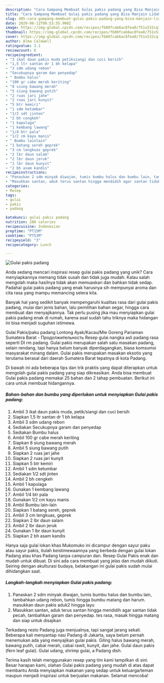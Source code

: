 ```yaml
---
description: "Cara Gampang Membuat Gulai pakis padang yang Bisa Manjain Lidah"
title: "Cara Gampang Membuat Gulai pakis padang yang Bisa Manjain Lidah"
slug: 405-cara-gampang-membuat-gulai-pakis-padang-yang-bisa-manjain-lidah
date: 2020-06-12T06:53:55.908Z
image: https://img-global.cpcdn.com/recipes/fb80fcab6ac8fea0/751x532cq70/gulai-pakis-padang-foto-resep-utama.jpg
thumbnail: https://img-global.cpcdn.com/recipes/fb80fcab6ac8fea0/751x532cq70/gulai-pakis-padang-foto-resep-utama.jpg
cover: https://img-global.cpcdn.com/recipes/fb80fcab6ac8fea0/751x532cq70/gulai-pakis-padang-foto-resep-utama.jpg
author: Alma Caldwell
ratingvalue: 3.1
reviewcount: 6
recipeingredient:
- "3 ikat daun pakis muda petiksiangi dan cuci bersih"
- "1,5 ltr santan dr 1 bh kelapa"
- "3 sdm udang rebon"
- "Secukupnya garam dan penyedap"
- " Bumbu halus"
- "100 gr cabe merah keriting"
- "8 siung bawang merah"
- "5 siung bawang putih"
- "2 ruas jari jahe"
- "2 ruas jari kunyit"
- "5 btr kemiri"
- "1 sdm ketumbar"
- "1/2 sdt jinten"
- "2 bh cengkeh"
- "1 kapulaga"
- "1 kembang lawang"
- "1/4 btr pala"
- "1/2 cm kayu manis"
- " Bumbu lainlain"
- "1 batang sereh geprek"
- "3 cm lengkuas geprek"
- "2 lbr daun salam"
- "2 lbr daun jeruk"
- "1 lbr daun kunyit"
- "2 bh asam kandis"
recipeinstructions:
- "Panaskan 2 sdm minyak diwajan, tumis bumbu halus dan bumbu lain, tambahkan udang rebon, tumis hingga bumbu matang dan harum. masukkan daun pakis aduk2 hingga layu"
- "Masukkan santan, aduk terus santan hingga mendidih agar santan tidak pecah, tambahkan garam dan penyedap. tes rasa, masak hingga matang dan siap untuk disajikan"
categories:
- Resep
tags:
- gulai
- pakis
- padang

katakunci: gulai pakis padang 
nutrition: 288 calories
recipecuisine: Indonesian
preptime: "PT15M"
cooktime: "PT53M"
recipeyield: "3"
recipecategory: Lunch

---
```



![Gulai pakis padang](https://img-global.cpcdn.com/recipes/fb80fcab6ac8fea0/751x532cq70/gulai-pakis-padang-foto-resep-utama.jpg)

Anda sedang mencari inspirasi resep gulai pakis padang yang unik? Cara menyiapkannya memang tidak susah dan tidak juga mudah. Kalau salah mengolah maka hasilnya tidak akan memuaskan dan bahkan tidak sedap. Padahal gulai pakis padang yang enak harusnya sih mempunyai aroma dan cita rasa yang mampu memancing selera kita.

Banyak hal yang sedikit banyak mempengaruhi kualitas rasa dari gulai pakis padang, mulai dari jenis bahan, lalu pemilihan bahan segar, hingga cara membuat dan menyajikannya. Tak perlu pusing jika mau menyiapkan gulai pakis padang enak di rumah, karena asal sudah tahu triknya maka hidangan ini bisa menjadi suguhan istimewa.

Gulai Pakis/paku padang Lontong Ayak/Kacau/Mie Goreng Pariaman Sumatera Barat - Продолжительность Resep gulai nangka asli padang rasa seperti DI rm padang. Gulai pakis merupakan salah satu masakan padang, selain rendang, tapi hanya belum banyak diperdagangkan, biasa komsumsi masyarakat minang dalam. Gulai pakis merupakan masakan eksotis yang terutama berasal dari daerah Sumatera Barat tepatnya di kota Padang.


Di bawah ini ada beberapa tips dan trik praktis yang dapat diterapkan untuk mengolah gulai pakis padang yang siap dikreasikan. Anda bisa membuat Gulai pakis padang memakai 25 bahan dan 2 tahap pembuatan. Berikut ini cara untuk membuat hidangannya.

<!--inarticleads1-->

##### Bahan-bahan dan bumbu yang diperlukan untuk menyiapkan Gulai pakis padang:

1. Ambil 3 ikat daun pakis muda, petik/siangi dan cuci bersih
1. Siapkan 1,5 ltr santan dr 1 bh kelapa
1. Ambil 3 sdm udang rebon
1. Sediakan Secukupnya garam dan penyedap
1. Sediakan  Bumbu halus
1. Ambil 100 gr cabe merah keriting
1. Siapkan 8 siung bawang merah
1. Ambil 5 siung bawang putih
1. Siapkan 2 ruas jari jahe
1. Siapkan 2 ruas jari kunyit
1. Siapkan 5 btr kemiri
1. Ambil 1 sdm ketumbar
1. Sediakan 1/2 sdt jinten
1. Ambil 2 bh cengkeh
1. Ambil 1 kapulaga
1. Gunakan 1 kembang lawang
1. Ambil 1/4 btr pala
1. Gunakan 1/2 cm kayu manis
1. Ambil  Bumbu lain-lain
1. Siapkan 1 batang sereh, geprek
1. Ambil 3 cm lengkuas, geprek
1. Siapkan 2 lbr daun salam
1. Ambil 2 lbr daun jeruk
1. Gunakan 1 lbr daun kunyit
1. Siapkan 2 bh asam kandis


Hanya saja gulai lokan khas Mukomuko ini dicampur dengan sayur paku atau sayur pakis, itulah keistimewaannya yang berbeda dengan gulai lokan Padang atau khas Padang tanpa campuran dan. Resep Gulai Pakis enak dan mudah untuk dibuat. Di sini ada cara membuat yang jelas dan mudah diikuti. Seiring dengan akulturasi budaya, belakangan ini gulai pakis sudah mulai dihidangkan saat. 

<!--inarticleads2-->

##### Langkah-langkah menyiapkan Gulai pakis padang:

1. Panaskan 2 sdm minyak diwajan, tumis bumbu halus dan bumbu lain, tambahkan udang rebon, tumis hingga bumbu matang dan harum. masukkan daun pakis aduk2 hingga layu
1. Masukkan santan, aduk terus santan hingga mendidih agar santan tidak pecah, tambahkan garam dan penyedap. tes rasa, masak hingga matang dan siap untuk disajikan


Terkadang resto Padang juga menjualnya, tapi sangat jarang sekali. Beberapa kali menyantap nasi Padang di Jakarta, saya belum pernah menemukan ada yang menyajikan gulai pakis. Giling halus bawang merah, bawang putih, cabai merah, cabai rawit, kunyit, dan jahe. Gulai daun pakis (fern leaf gulai). Gulai udang, shrimp gulai, a Padang dish. 

Terima kasih telah menggunakan resep yang tim kami tampilkan di sini. Besar harapan kami, olahan Gulai pakis padang yang mudah di atas dapat membantu Anda menyiapkan makanan yang sedap untuk keluarga/teman maupun menjadi inspirasi untuk berjualan makanan. Selamat mencoba!
